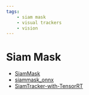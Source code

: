 ```yaml
---
tags:
    - siam mask
    - visual trackers
    - vision
---
```


# Siam Mask


- [SiamMask](https://github.com/foolwood/SiamMask)
- [siammask_onnx](https://github.com/vjsrinivas/siammask_onnx)
- [SiamTracker-with-TensorRT](https://github.com/zhanghan0112/SiamTracker-with-TensorRT)